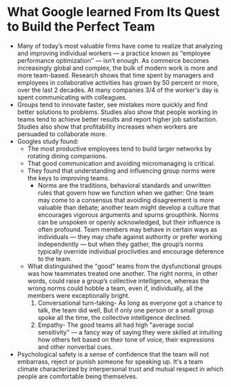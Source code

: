 # What Google learned From Its Quest to Build the Perfect Team
- Many of today’s most valuable firms have come to realize that analyzing and improving individual workers ­— a practice known as ‘‘employee performance optimization’’ — isn’t enough. As commerce becomes increasingly global and complex, the bulk of modern work is more and more team-based.  Research shows that time spent by managers and employees in collaborative activities has grown by 50 percent or more, over the last 2 decades. At many companies 3/4 of the worker's day is spent communicating with colleagues.
- Groups tend to innovate faster, see mistakes more quickly and find better solutions to problems. Studies also show that people working in teams tend to achieve better results and report higher job satisfaction.  Studies also show that profitability increases when workers are persuaded to collaborate more.
- Googles study found:
  - The most productive employees tend to build larger networks by rotating dining companions.
  - That good communication and avoiding micromanaging is critical.
  - They found that understanding and influencing group norms were the keys to improving teams.
    - Norms are the traditions, behavioral standards and unwritten rules that govern how we function when we gather: One team may come to a consensus that avoiding disagreement is more valuable than debate; another team might develop a culture that encourages vigorous arguments and spurns groupthink. Norms can be unspoken or openly acknowledged, but their influence is often profound. Team members may behave in certain ways as individuals — they may chafe against authority or prefer working independently — but when they gather, the group’s norms typically override individual proclivities and encourage deference to the team.
  - What distinguished the "good" teams from the dysfunctional groups was how teammates treated one another. The right norms, in other words, could raise a group’s collective intelligence, whereas the wrong norms could hobble a team, even if, individually, all the members were exceptionally bright.
    1. Conversational turn-taking- As long as everyone got a chance to talk, the team did well, But if only one person or a small group spoke all the time, the collective intelligence declined.
    1. Empathy- The good teams all had high "average social sensitivity" — a fancy way of saying they were skilled at intuiting how others felt based on their tone of voice, their expressions and other nonverbal cues.
- Psychological safety is a sense of confidence that the team will not embarrass, reject or punish someone for speaking up.  It's a team climate characterized by interpersonal trust and mutual respect in which people are comfortable being themselves.